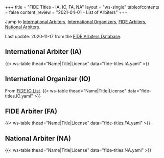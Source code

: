 +++
title = "FIDE Titles - IA, IO, FA, NA"
layout = "ws-single"
tableofcontents = false
content_review = "2021-04-01 - List of Arbiters"
+++

Jump to [International Arbiters](#international-arbiter-ia),
[International Organizers](#international-organizer-io),
[FIDE Arbiters](#fide-arbiter-fa),
[National Arbiters](#national-arbiter-na).

Last update: 2020-11-17
from the [FIDE Arbiters Database](https://arbiters.fide.com/arbiters/arbiters-database).

## International Arbiter (IA)
{{< ws-table thead="Name|Title|License" data="fide-titles.IA.yaml" >}}

## International Organizer (IO)
From [FIDE IO List](https://ratings.fide.com/advaction.phtml?idcode=&name=&title=&other_title=IO&country=CAN&sex=&srating=0&erating=3000&birthday=&radio=name&line=asc).
{{< ws-table thead="Name|Title|License" data="fide-titles.IO.yaml" >}}

## FIDE Arbiter (FA)
{{< ws-table thead="Name|Title|License" data="fide-titles.FA.yaml" >}}

## National Arbiter (NA)
{{< ws-table thead="Name|Title|License" data="fide-titles.NA.yaml" >}}
